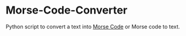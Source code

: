 # Morse-Code-Converter

Python script to convert a text into [Morse Code]("https://en.wikipedia.org/wiki/Morse_code") or Morse code to text.
